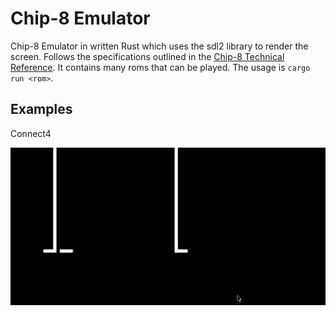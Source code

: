 # Chip-8 Emulator
Chip-8 Emulator in written Rust which uses the sdl2 library to render the screen. Follows the specifications outlined in the [Chip-8 Technical Reference](http://devernay.free.fr/hacks/chip8/C8TECH10.HTM). It contains many roms that can be played. The usage is ```cargo run <rom>```.

## Examples
Connect4

![Connect4 Gameplay on the Chip 8 Emulator](https://github.com/ashwingur/chip8_emulator/blob/master/CONNECT4_gameplay.gif?raw=true)

